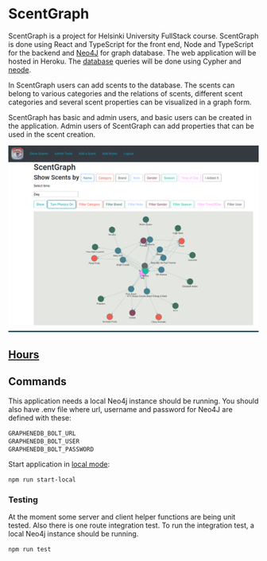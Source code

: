 # ScentGraph

ScentGraph is a project for Helsinki University FullStack course. ScentGraph is done using React and TypeScript for the front end, Node and TypeScript for the backend and [Neo4J](https://neo4j.com/) for graph database. The web application will be hosted in Heroku. The [database](https://github.com/apndx/ScentGraph/blob/master/documentation/database.md) queries will be done using Cypher and [neode](https://www.npmjs.com/package/neode).

In ScentGraph users can add scents to the database. The scents can belong to various categories and the relations of scents, different scent categories and several scent properties can be visualized in a graph form.

ScentGraph has basic and admin users, and basic users can be created in the application. Admin users of ScentGraph can add properties that can be used in the scent creation.

<img src="https://github.com/apndx/ScentGraph/blob/master/documentation/scent-graph-show-scents.png" width="800">

## [Hours](https://github.com/apndx/ScentGraph/blob/master/documentation/hourlist.md)

## Commands

This application needs a local Neo4j instance should be running. You should also have .env file where url, username and password for Neo4J are defined with these:

```
GRAPHENEDB_BOLT_URL
GRAPHENEDB_BOLT_USER
GRAPHENEDB_BOLT_PASSWORD
```

Start application in [local mode](http://localhost:3001/):
```
npm run start-local
```

### Testing

At the moment some server and client helper functions are being unit tested. Also there is one route integration test. To run the integration test, a local Neo4j instance should be running.

```
npm run test
```
